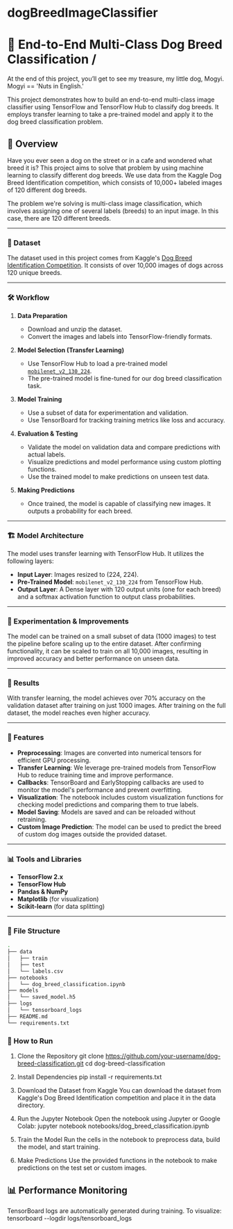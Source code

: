 # dogBreedImageClassifier

# 🐶 End-to-End Multi-Class Dog Breed Classification / 

At the end of this project, you’ll get to see my treasure, my little dog, Mogyi. Mogyi == 'Nuts in English.'

This project demonstrates how to build an end-to-end multi-class image classifier using TensorFlow and TensorFlow Hub to classify dog breeds. It employs transfer learning to take a pre-trained model and apply it to the dog breed classification problem.

## 📖 Overview

Have you ever seen a dog on the street or in a cafe and wondered what breed it is? This project aims to solve that problem by using machine learning to classify different dog breeds. We use data from the Kaggle Dog Breed Identification competition, which consists of 10,000+ labeled images of 120 different dog breeds.

The problem we're solving is multi-class image classification, which involves assigning one of several labels (breeds) to an input image. In this case, there are 120 different breeds. 

---

### 📂 Dataset
The dataset used in this project comes from Kaggle's [Dog Breed Identification Competition](https://www.kaggle.com/competitions/dog-breed-identification/data). It consists of over 10,000 images of dogs across 120 unique breeds.

---

### 🛠 Workflow

1. **Data Preparation**
   - Download and unzip the dataset.
   - Convert the images and labels into TensorFlow-friendly formats.

2. **Model Selection (Transfer Learning)**
   - Use TensorFlow Hub to load a pre-trained model [`mobilenet_v2_130_224`](https://www.kaggle.com/models/google/mobilenet-v2/tensorFlow2/130-224-classification/1?tfhub-redirect=true).
   - The pre-trained model is fine-tuned for our dog breed classification task.

3. **Model Training**
   - Use a subset of data for experimentation and validation.
   - Use TensorBoard for tracking training metrics like loss and accuracy.

4. **Evaluation & Testing**
   - Validate the model on validation data and compare predictions with actual labels.
   - Visualize predictions and model performance using custom plotting functions.
   - Use the trained model to make predictions on unseen test data.

5. **Making Predictions**
   - Once trained, the model is capable of classifying new images. It outputs a probability for each breed.

---

### 🏗 Model Architecture

The model uses transfer learning with TensorFlow Hub. It utilizes the following layers:

- **Input Layer**: Images resized to (224, 224).
- **Pre-Trained Model**: `mobilenet_v2_130_224` from TensorFlow Hub.
- **Output Layer**: A Dense layer with 120 output units (one for each breed) and a softmax activation function to output class probabilities.

---

### 🧪 Experimentation & Improvements

The model can be trained on a small subset of data (1000 images) to test the pipeline before scaling up to the entire dataset. After confirming functionality, it can be scaled to train on all 10,000 images, resulting in improved accuracy and better performance on unseen data.

---

### 🚀 Results

With transfer learning, the model achieves over 70% accuracy on the validation dataset after training on just 1000 images. After training on the full dataset, the model reaches even higher accuracy.

---

### 🧠 Features

- **Preprocessing**: Images are converted into numerical tensors for efficient GPU processing.
- **Transfer Learning**: We leverage pre-trained models from TensorFlow Hub to reduce training time and improve performance.
- **Callbacks**: TensorBoard and EarlyStopping callbacks are used to monitor the model's performance and prevent overfitting.
- **Visualization**: The notebook includes custom visualization functions for checking model predictions and comparing them to true labels.
- **Model Saving**: Models are saved and can be reloaded without retraining.
- **Custom Image Prediction**: The model can be used to predict the breed of custom dog images outside the provided dataset.

---

### 📊 Tools and Libraries

- **TensorFlow 2.x**
- **TensorFlow Hub**
- **Pandas & NumPy**
- **Matplotlib** (for visualization)
- **Scikit-learn** (for data splitting)

---

### 📁 File Structure

```bash
.
├── data
│   ├── train
│   ├── test
│   └── labels.csv
├── notebooks
│   └── dog_breed_classification.ipynb
├── models
│   └── saved_model.h5
├── logs
│   └── tensorboard_logs
├── README.md
└── requirements.txt

```

### 🚀 How to Run
1. Clone the Repository
git clone https://github.com/your-username/dog-breed-classification.git
cd dog-breed-classification

2. Install Dependencies
pip install -r requirements.txt

3. Download the Dataset from Kaggle
You can download the dataset from Kaggle's Dog Breed Identification competition and place it in the data directory.

4. Run the Jupyter Notebook
Open the notebook using Jupyter or Google Colab:
jupyter notebook notebooks/dog_breed_classification.ipynb

5. Train the Model
Run the cells in the notebook to preprocess data, build the model, and start training.

6. Make Predictions
Use the provided functions in the notebook to make predictions on the test set or custom images.

## 📊 Performance Monitoring
TensorBoard logs are automatically generated during training. To visualize:
tensorboard --logdir logs/tensorboard_logs
